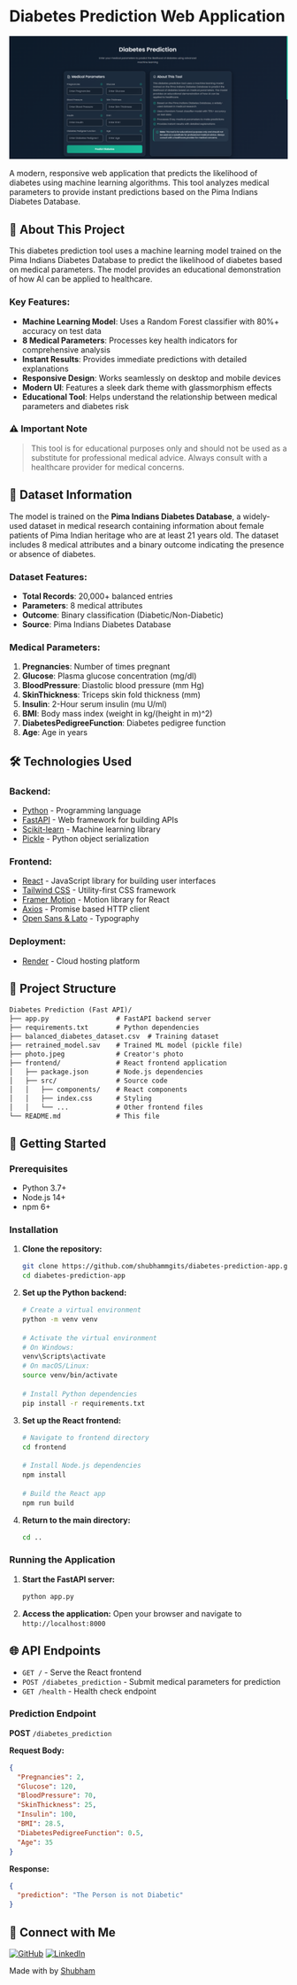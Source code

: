 # Diabetes Prediction Web Application

![Diabetes Prediction App](./image.png)

A modern, responsive web application that predicts the likelihood of diabetes using machine learning algorithms. This tool analyzes medical parameters to provide instant predictions based on the Pima Indians Diabetes Database.

## 🏥 About This Project

This diabetes prediction tool uses a machine learning model trained on the Pima Indians Diabetes Database to predict the likelihood of diabetes based on medical parameters. The model provides an educational demonstration of how AI can be applied to healthcare.

### Key Features:
- **Machine Learning Model**: Uses a Random Forest classifier with 80%+ accuracy on test data
- **8 Medical Parameters**: Processes key health indicators for comprehensive analysis
- **Instant Results**: Provides immediate predictions with detailed explanations
- **Responsive Design**: Works seamlessly on desktop and mobile devices
- **Modern UI**: Features a sleek dark theme with glassmorphism effects
- **Educational Tool**: Helps understand the relationship between medical parameters and diabetes risk

### ⚠️ Important Note
> This tool is for educational purposes only and should not be used as a substitute for professional medical advice. Always consult with a healthcare provider for medical concerns.

## 🧠 Dataset Information

The model is trained on the **Pima Indians Diabetes Database**, a widely-used dataset in medical research containing information about female patients of Pima Indian heritage who are at least 21 years old. The dataset includes 8 medical attributes and a binary outcome indicating the presence or absence of diabetes.

### Dataset Features:
- **Total Records**: 20,000+ balanced entries
- **Parameters**: 8 medical attributes
- **Outcome**: Binary classification (Diabetic/Non-Diabetic)
- **Source**: Pima Indians Diabetes Database

### Medical Parameters:
1. **Pregnancies**: Number of times pregnant
2. **Glucose**: Plasma glucose concentration (mg/dl)
3. **BloodPressure**: Diastolic blood pressure (mm Hg)
4. **SkinThickness**: Triceps skin fold thickness (mm)
5. **Insulin**: 2-Hour serum insulin (mu U/ml)
6. **BMI**: Body mass index (weight in kg/(height in m)^2)
7. **DiabetesPedigreeFunction**: Diabetes pedigree function
8. **Age**: Age in years

## 🛠️ Technologies Used

### Backend:
- [Python](https://www.python.org/) - Programming language
- [FastAPI](https://fastapi.tiangolo.com/) - Web framework for building APIs
- [Scikit-learn](https://scikit-learn.org/) - Machine learning library
- [Pickle](https://docs.python.org/3/library/pickle.html) - Python object serialization

### Frontend:
- [React](https://reactjs.org/) - JavaScript library for building user interfaces
- [Tailwind CSS](https://tailwindcss.com/) - Utility-first CSS framework
- [Framer Motion](https://www.framer.com/motion/) - Motion library for React
- [Axios](https://axios-http.com/) - Promise based HTTP client
- [Open Sans & Lato](https://fonts.google.com/) - Typography

### Deployment:
- [Render](https://render.com/) - Cloud hosting platform

## 📁 Project Structure

```
Diabetes Prediction (Fast API)/
├── app.py                 # FastAPI backend server
├── requirements.txt       # Python dependencies
├── balanced_diabetes_dataset.csv  # Training dataset
├── retrained_model.sav    # Trained ML model (pickle file)
├── photo.jpeg             # Creator's photo
├── frontend/              # React frontend application
│   ├── package.json       # Node.js dependencies
│   ├── src/               # Source code
│   │   ├── components/    # React components
│   │   ├── index.css      # Styling
│   │   └── ...            # Other frontend files
└── README.md              # This file
```

## 🚀 Getting Started

### Prerequisites

- Python 3.7+
- Node.js 14+
- npm 6+

### Installation

1. **Clone the repository:**
   ```bash
   git clone https://github.com/shubhammgits/diabetes-prediction-app.git
   cd diabetes-prediction-app
   ```

2. **Set up the Python backend:**
   ```bash
   # Create a virtual environment
   python -m venv venv
   
   # Activate the virtual environment
   # On Windows:
   venv\Scripts\activate
   # On macOS/Linux:
   source venv/bin/activate
   
   # Install Python dependencies
   pip install -r requirements.txt
   ```

3. **Set up the React frontend:**
   ```bash
   # Navigate to frontend directory
   cd frontend
   
   # Install Node.js dependencies
   npm install
   
   # Build the React app
   npm run build
   ```

4. **Return to the main directory:**
   ```bash
   cd ..
   ```

### Running the Application

1. **Start the FastAPI server:**
   ```bash
   python app.py
   ```

2. **Access the application:**
   Open your browser and navigate to `http://localhost:8000`

## 🌐 API Endpoints

- `GET /` - Serve the React frontend
- `POST /diabetes_prediction` - Submit medical parameters for prediction
- `GET /health` - Health check endpoint

### Prediction Endpoint

**POST** `/diabetes_prediction`

**Request Body:**
```json
{
  "Pregnancies": 2,
  "Glucose": 120,
  "BloodPressure": 70,
  "SkinThickness": 25,
  "Insulin": 100,
  "BMI": 28.5,
  "DiabetesPedigreeFunction": 0.5,
  "Age": 35
}
```

**Response:**
```json
{
  "prediction": "The Person is not Diabetic"
}
```

## 🤝 Connect with Me

[![GitHub](https://img.shields.io/badge/GitHub-100000?style=for-the-badge&logo=github&logoColor=white)](https://github.com/shubhammgits)
[![LinkedIn](https://img.shields.io/badge/LinkedIn-0077B5?style=for-the-badge&logo=linkedin&logoColor=white)](https://www.linkedin.com/in/shhshubham/)


Made with by [Shubham](https://github.com/shubhammgits)